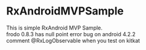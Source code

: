 # RxAndroidMVPSample
This is simple RxAndroid MVP Sample.  
frodo 0.8.3 has null point error bug on android 4.2.2  
comment @RxLogObservable when you test on kitkat  
